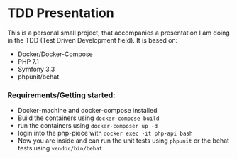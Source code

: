 # TDD Presentation

This is a personal small project, that accompanies a presentation I am doing
in the TDD (Test Driven Development field).
It is based on:
* Docker/Docker-Compose
* PHP 7.1
* Symfony 3.3
* phpunit/behat

### Requirements/Getting started:
* Docker-machine and docker-compose installed
* Build the containers using `docker-compose build`
* run the containers using `docker-composer up -d`
* login into the php-piece with `docker exec -it php-api bash`
* Now you are inside and can run the unit tests using `phpunit` or the behat tests using `vendor/bin/behat`



